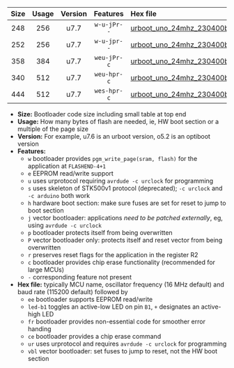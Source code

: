 |Size|Usage|Version|Features|Hex file|
|:-:|:-:|:-:|:-:|:--|
|248|256|u7.7|`w-u-jPr--`|[urboot_uno_24mhz_230400bps_led+b5_ur_vbl.hex](https://raw.githubusercontent.com/stefanrueger/urboot.hex/main/boards/uno/fcpu_24mhz/230400_bps/urboot_uno_24mhz_230400bps_led+b5_ur_vbl.hex)|
|252|256|u7.7|`w-u-jpr--`|[urboot_uno_24mhz_230400bps_led+b5_fr_ur_vbl.hex](https://raw.githubusercontent.com/stefanrueger/urboot.hex/main/boards/uno/fcpu_24mhz/230400_bps/urboot_uno_24mhz_230400bps_led+b5_fr_ur_vbl.hex)|
|358|384|u7.7|`weu-jPr-c`|[urboot_uno_24mhz_230400bps_ee_led+b5_fr_ce_ur_vbl.hex](https://raw.githubusercontent.com/stefanrueger/urboot.hex/main/boards/uno/fcpu_24mhz/230400_bps/urboot_uno_24mhz_230400bps_ee_led+b5_fr_ce_ur_vbl.hex)|
|340|512|u7.7|`weu-hpr-c`|[urboot_uno_24mhz_230400bps_ee_led+b5_fr_ce_ur.hex](https://raw.githubusercontent.com/stefanrueger/urboot.hex/main/boards/uno/fcpu_24mhz/230400_bps/urboot_uno_24mhz_230400bps_ee_led+b5_fr_ce_ur.hex)|
|444|512|u7.7|`wes-hpr-c`|[urboot_uno_24mhz_230400bps_ee_led+b5_fr_ce.hex](https://raw.githubusercontent.com/stefanrueger/urboot.hex/main/boards/uno/fcpu_24mhz/230400_bps/urboot_uno_24mhz_230400bps_ee_led+b5_fr_ce.hex)|

- **Size:** Bootloader code size including small table at top end
- **Usage:** How many bytes of flash are needed, ie, HW boot section or a multiple of the page size
- **Version:** For example, u7.6 is an urboot version, o5.2 is an optiboot version
- **Features:**
  + `w` bootloader provides `pgm_write_page(sram, flash)` for the application at `FLASHEND-4+1`
  + `e` EEPROM read/write support
  + `u` uses urprotocol requiring `avrdude -c urclock` for programming
  + `s` uses skeleton of STK500v1 protocol (deprecated); `-c urclock` and `-c arduino` both work
  + `h` hardware boot section: make sure fuses are set for reset to jump to boot section
  + `j` vector bootloader: applications *need to be patched externally*, eg, using `avrdude -c urclock`
  + `p` bootloader protects itself from being overwritten
  + `P` vector bootloader only: protects itself and reset vector from being overwritten
  + `r` preserves reset flags for the application in the register R2
  + `c` bootloader provides chip erase functionality (recommended for large MCUs)
  + `-` corresponding feature not present
- **Hex file:** typically MCU name, oscillator frequency (16 MHz default) and baud rate (115200 default) followed by
  + `ee` bootloader supports EEPROM read/write
  + `led-b1` toggles an active-low LED on pin `B1`, `+` designates an active-high LED
  + `fr` bootloader provides non-essential code for smoother error handing
  + `ce` bootloader provides a chip erase command
  + `ur` uses urprotocol and requires `avrdude -c urclock` for programming
  + `vbl` vector bootloader: set fuses to jump to reset, not the HW boot section
